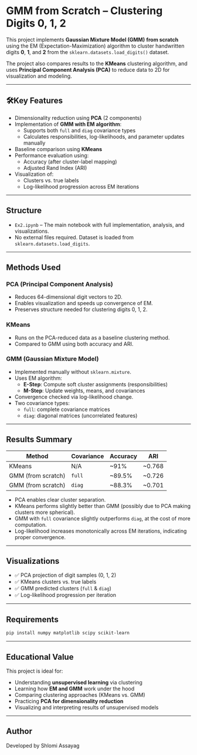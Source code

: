 

# GMM from Scratch – Clustering Digits 0, 1, 2

This project implements **Gaussian Mixture Model (GMM)** **from scratch** using the EM (Expectation-Maximization) algorithm to cluster handwritten digits **0**, **1**, and **2** from the `sklearn.datasets.load_digits()` dataset.

The project also compares results to the **KMeans** clustering algorithm, and uses **Principal Component Analysis (PCA)** to reduce data to 2D for visualization and modeling.

---

## 🛠Key Features

- Dimensionality reduction using **PCA** (2 components)
- Implementation of **GMM with EM algorithm**:
  - Supports both `full` and `diag` covariance types
  - Calculates responsibilities, log-likelihoods, and parameter updates manually
- Baseline comparison using **KMeans**
- Performance evaluation using:
  - Accuracy (after cluster-label mapping)
  - Adjusted Rand Index (ARI)
- Visualization of:
  - Clusters vs. true labels
  - Log-likelihood progression across EM iterations

---

## Structure

- `Ex2.ipynb` – The main notebook with full implementation, analysis, and visualizations.
- No external files required. Dataset is loaded from `sklearn.datasets.load_digits`.

---

## Methods Used

### PCA (Principal Component Analysis)
- Reduces 64-dimensional digit vectors to 2D.
- Enables visualization and speeds up convergence of EM.
- Preserves structure needed for clustering digits 0, 1, 2.

### KMeans
- Runs on the PCA-reduced data as a baseline clustering method.
- Compared to GMM using both accuracy and ARI.

### GMM (Gaussian Mixture Model)
- Implemented manually without `sklearn.mixture`.
- Uses EM algorithm:
  - **E-Step**: Compute soft cluster assignments (responsibilities)
  - **M-Step**: Update weights, means, and covariances
- Convergence checked via log-likelihood change.
- Two covariance types:
  - `full`: complete covariance matrices
  - `diag`: diagonal matrices (uncorrelated features)

---

## Results Summary

| Method           | Covariance | Accuracy | ARI   |
|------------------|------------|----------|-------|
| KMeans           | N/A        | ~91%     | ~0.768|
| GMM (from scratch)| `full`     | ~89.5%   | ~0.726|
| GMM (from scratch)| `diag`     | ~88.3%   | ~0.701|

- PCA enables clear cluster separation.
- KMeans performs slightly better than GMM (possibly due to PCA making clusters more spherical).
- GMM with `full` covariance slightly outperforms `diag`, at the cost of more computation.
- Log-likelihood increases monotonically across EM iterations, indicating proper convergence.

---

## Visualizations

- ✅ PCA projection of digit samples (0, 1, 2)
- ✅ KMeans clusters vs. true labels
- ✅ GMM predicted clusters (`full` & `diag`)
- ✅ Log-likelihood progression per iteration

---

## Requirements

```bash
pip install numpy matplotlib scipy scikit-learn
````

---

## Educational Value

This project is ideal for:

* Understanding **unsupervised learning** via clustering
* Learning how **EM and GMM** work under the hood
* Comparing clustering approaches (KMeans vs. GMM)
* Practicing **PCA for dimensionality reduction**
* Visualizing and interpreting results of unsupervised models

---

## Author

Developed by Shlomi Assayag
